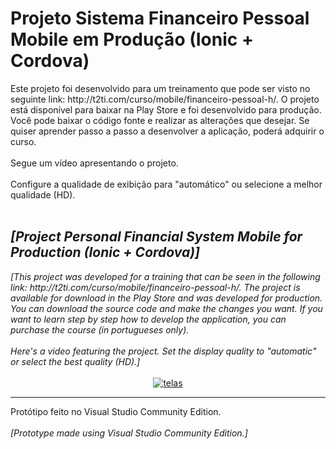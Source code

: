 <html>
						<h1>Projeto Sistema Financeiro Pessoal Mobile em Produção (Ionic + Cordova)</h1>
	Este projeto foi desenvolvido para um treinamento que pode ser visto no seguinte link: 
  http://t2ti.com/curso/mobile/financeiro-pessoal-h/. O projeto está disponível para baixar na Play Store e foi desenvolvido
  para produção. Você pode baixar o código fonte e realizar as alterações que desejar. Se quiser aprender passo a passo a 
  desenvolver a aplicação, poderá adquirir o curso.
						<br />
						<br />
						Segue um vídeo apresentando o projeto.
						<br />
						<br />
						Configure a qualidade de exibição para "automático" ou selecione a melhor qualidade (HD).
						<br />
						<br />
	<h2><i>[Project Personal Financial System Mobile for Production (Ionic + Cordova)]</i></h2>
<i>[This project was developed for a training that can be seen in the following link: http://t2ti.com/curso/mobile/financeiro-pessoal-h/. The project is available for download in the Play Store and was developed for production. You can download the source code and make the changes you want. If you want to learn step by step how to develop the application, you can purchase the course (in portugueses only).
<br /><br />
Here's a video featuring the project. Set the display quality to "automatic" or select the best quality (HD).]</i>
<br />
						<br />
							<center>	
								<a href="https://www.youtube.com/embed/4IA-AaD9kIU?rel=0">
									<img src="https://img.youtube.com/vi/4IA-AaD9kIU/maxresdefault.jpg" alt="telas" /> </a>
				</center>
							<hr />
						Protótipo feito no Visual Studio Community Edition. 
	<br /><br />
	<i>[Prototype made using Visual Studio Community Edition.]</i>
</html>


